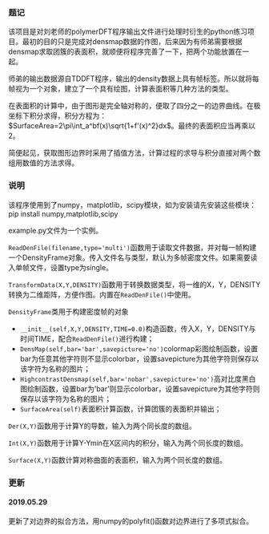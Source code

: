 ### 题记

该项目是对刘老师的polymerDFT程序输出文件进行处理时衍生的python练习项目。最初的目的只是完成对densmap数据的作图，后来因为有师弟需要根据densmap求取团簇的表面积，就顺便将程序完善了一下，把两个功能放置在一起。

师弟的输出数据源自TDDFT程序，输出的density数据上具有帧标签。所以就将每帧视为一个对象，建立了一个具有绘图，计算表面积等几种方法的类型。

在表面积的计算中，由于图形是完全轴对称的，便取了四分之一的边界曲线。在极坐标下积分求得，积分方程为：
$SurfaceArea=2\pi\int_a^bf(x)\sqrt{1+f'(x)^2}dx$。最终的表面积应当再乘以2。

简便起见，获取图形边界时采用了插值方法，计算过程的求导与积分直接对两个数组用数值的方法求得。

### 说明

该程序使用到了numpy，matplotlib，scipy模块，如为安装请先安装这些模块：
    pip install numpy,matplotlib,scipy

example.py文件为一个实例。

`ReadDenFile(filename,type='multi')`函数用于读取文件数据，并对每一帧构建一个DensityFrame对象。传入文件名与类型，默认为多帧密度文件。如果需要读入单帧文件，设置type为single。

`TransformData(X,Y,DENSITY)`函数用于转换数据类型，将一维的X，Y，DENSITY转换为二维距阵，方便作图。内置在`ReadDenFile()`中使用。

`DensityFrame`类用于构建密度帧的对象
* `__init__(self,X,Y,DENSITY,TIME=0.0)`构造函数，传入X，Y，DENSITY与时间TIME，配合`ReadDenFile()`进行构建；
* `DensMap(self,bar='bar',savepicture='no')`colormap彩图绘制函数，设置bar为任意其他字符则不显示colorbar，设置savepicture为其他字符则保存以该字符为名称的图片；
* `HighcontrastDensmap(self,bar='nobar',savepicture='no')`高对比度黑白图绘制函数，设置bar为'bar'则显示colorbar，设置savepicture为其他字符则保存以该字符为名称的图片；
* `SurfaceArea(self)`表面积计算函数，计算团簇的表面积并输出；

`Der(X,Y)`函数用于计算Y的导数，输入为两个同长度的数组。

`Int(X,Y)`函数用于计算Y-Ymin在X区间内的积分，输入为两个同长度的数组。

`Surface(X,Y)`函数计算对称曲面的表面积，输入为两个同长度的数组。

### 更新

#### 2019.05.29

更新了对边界的拟合方法，用numpy的polyfit()函数对边界进行了多项式拟合。
